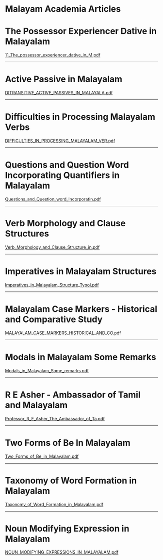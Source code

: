 # Malayam Academia Articles

# **The Possessor Experiencer Dative in Malayalam**

  

[11\_The\_possessor\_experiencer\_dative\_in\_M.pdf](../files/a4b66c31-de05-4ca0-9b4d-3877cfb7a294.pdf)

  

* * *

# **Active Passive in Malayalam**

  

[DITRANSITIVE\_ACTIVE\_PASSIVES\_IN\_MALAYALA.pdf](../files/ce16c7fa-6844-4ba2-ab96-14c1a19d6635.pdf)

  

* * *

# **Difficulties in Processing Malayalam Verbs**

  

[DIFFICULTIES\_IN\_PROCESSING\_MALAYALAM\_VER.pdf](../files/cc5c2257-1d21-4ee7-b9be-37bd6568f8d0.pdf)

  

* * *

# **Questions and Question Word Incorporating Quantifiers in Malayalam**

  

[Questions\_and\_Question\_word\_Incorporatin.pdf](../files/9742ee5e-e821-45d0-94ac-5b373249c324.pdf)

  

* * *

# **Verb Morphology and Clause Structures**

  

[Verb\_Morphology\_and\_Clause\_Structure\_in.pdf](../files/6f9cfaaf-ced7-44a7-acd4-12d3019e7428.pdf)

  

* * *

# **Imperatives in Malayalam Structures**

  

[Imperatives\_in\_Malayalam\_Structure\_Typol.pdf](../files/d90fab10-a2d0-4098-8522-07fda27e0d4f.pdf)

  

* * *

# **Malayalam Case Markers - Historical and Comparative Study**

  

[MALAYALAM\_CASE\_MARKERS\_HISTORICAL\_AND\_CO.pdf](../files/ba1da76c-619d-4f9a-9151-c0c7eafd9bf5.pdf)

  

* * *

# **Modals in Malayalam Some Remarks**

  

  

[Modals\_in\_Malayalam\_Some\_remarks.pdf](../files/631e8664-e20d-494b-bbb8-7f4e65de0521.pdf)

  

  

* * *

# **R E Asher - Ambassador of Tamil and Malayalam**

  

[Professor\_R\_E\_Asher\_The\_Ambassador\_of\_Ta.pdf](../files/705ae120-63ec-473f-9a05-4603c89bbb97.pdf)

  

* * *

# **Two Forms of Be In Malayalam**

  

[Two\_Forms\_of\_Be\_in\_Malayalam.pdf](../files/094a1f68-c2d6-416c-8c0a-0fb0094cf5d5.pdf)

  

* * *

# **Taxonomy of Word Formation in Malayalam**

  

[Taxonomy\_of\_Word\_Formation\_in\_Malayalam.pdf](../files/6beffeb6-92b1-4ea8-98b5-34e18f0a11a8.pdf)

  

* * *

# **Noun Modifying Expression in Malayalam**

  

[NOUN\_MODIFYING\_EXPRESSIONS\_IN\_MALAYALAM.pdf](../files/6a9b578a-3c35-40af-9295-e6e02858745e.pdf)